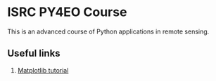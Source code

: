 # ISRC PY4EO Course
 This is an advanced course of Python applications in remote sensing.

## Useful links
1. [Matplotlib tutorial](https://github.com/rougier/matplotlib-tutorial)
